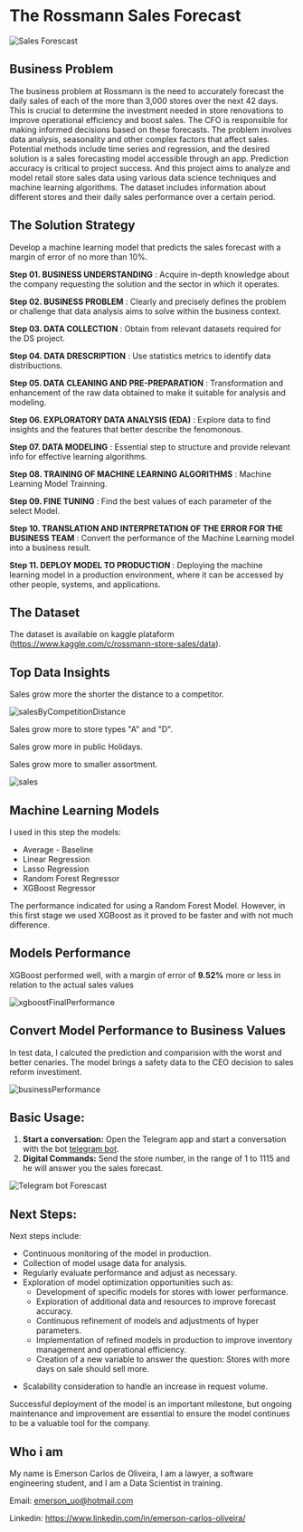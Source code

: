 # The Rossmann Sales Forecast

![Sales Forescast](img/previsaodevendas.jpg)

## Business Problem

The business problem at Rossmann is the need to accurately forecast the daily sales of each of the more than 3,000 stores over the next 42 days. This is crucial to determine the investment needed in store renovations to improve operational efficiency and boost sales. The CFO is responsible for making informed decisions based on these forecasts. The problem involves data analysis, seasonality and other complex factors that affect sales. Potential methods include time series and regression, and the desired solution is a sales forecasting model accessible through an app. Prediction accuracy is critical to project success.
And this project aims to analyze and model retail store sales data using various data science techniques and machine learning algorithms. The dataset includes information about different stores and their daily sales performance over a certain period.

## The Solution Strategy

Develop a machine learning model that predicts the sales forecast with a margin of error of no more than 10%.

**Step 01. BUSINESS UNDERSTANDING** : Acquire in-depth knowledge about the company requesting the solution and the sector in which it operates.

**Step 02. BUSINESS PROBLEM** : Clearly and precisely defines the problem or challenge that data analysis aims to solve within the business context.

**Step 03. DATA COLLECTION** : Obtain from relevant datasets required for the DS project.

**Step 04. DATA DRESCRIPTION** : Use statistics metrics to identify data distribuctions.

**Step 05. DATA CLEANING AND PRE-PREPARATION** : Transformation and enhancement of the raw data obtained to make it suitable for analysis and modeling.

**Step 06. EXPLORATORY DATA ANALYSIS (EDA)** : Explore data to find insights and the features that better describe the fenomonous.

**Step 07. DATA MODELING** : Essential step to structure and provide relevant info for effective learning algorithms.

**Step 08. TRAINING OF MACHINE LEARNING ALGORITHMS** : Machine Learning Model Trainning.

**Step 09. FINE TUNING** : Find the best values of each parameter of the select Model.

**Step 10. TRANSLATION AND INTERPRETATION OF THE ERROR FOR THE BUSINESS TEAM** : Convert the performance of the Machine Learning model into a business result.

**Step 11. DEPLOY MODEL TO PRODUCTION** : Deploying the machine learning model in a production environment, where it can be accessed by other people, systems, and applications.


## The Dataset

The dataset is available on kaggle plataform (https://www.kaggle.com/c/rossmann-store-sales/data).


## Top Data Insights 


Sales grow more the shorter the distance to a competitor. 

![salesByCompetitionDistance](img/sales_by_competition_distance.png)

Sales grow more to store types "A" and "D".

Sales grow more in public Holidays.

Sales grow more to smaller assortment.

![sales](img/sales_by_store_type_hollidays.png)


## Machine Learning Models

I used in this step the models:
* Average - Baseline
* Linear Regression
* Lasso Regression
* Random Forest Regressor
* XGBoost Regressor

The performance indicated for using a Random Forest Model. However, in this first stage we used XGBoost as it proved to be faster and with not much difference.

## Models Performance

XGBoost performed well, with a margin of error of **9.52%** more or less in relation to the actual sales values

![xgboostFinalPerformance](img/xgboostFinalPerformance.png)


## Convert Model Performance to Business Values

In test data, I calcuted the prediction and comparision with the worst and better cenaries. The model brings a safety data to the CEO decision to sales reform investiment.

![businessPerformance](img/businessPerformance.png)

## Basic Usage:

1. **Start a conversation:** Open the Telegram app and start a conversation with the bot [telegram bot](https://t.me/prediction_rossmann_bot).
2. **Digital Commands:** Send the store number, in the range of 1 to 1115 and he will answer you the sales forecast.

![Telegram bot Forescast](img/rossman.jpg)

## Next Steps:
Next steps include:
+ Continuous monitoring of the model in production.
+ Collection of model usage data for analysis.
+ Regularly evaluate performance and adjust as necessary.
+ Exploration of model optimization opportunities such as:
    - Development of specific models for stores with lower performance.
    - Exploration of additional data and resources to improve forecast accuracy.
    - Continuous refinement of models and adjustments of hyper parameters.
    - Implementation of refined models in production to improve inventory management and operational efficiency.
    - Creation of a new variable to answer the question: Stores with more days on sale should sell more.
- Scalability consideration to handle an increase in request volume.

Successful deployment of the model is an important milestone, but ongoing maintenance and improvement are essential to ensure the model continues to be a valuable tool for the company.

## Who i am

My name is Emerson Carlos de Oliveira, I am a lawyer, a software engineering student, and I am a Data Scientist in training.

Email: emerson_uo@hotmail.com

Linkedin: https://www.linkedin.com/in/emerson-carlos-oliveira/
